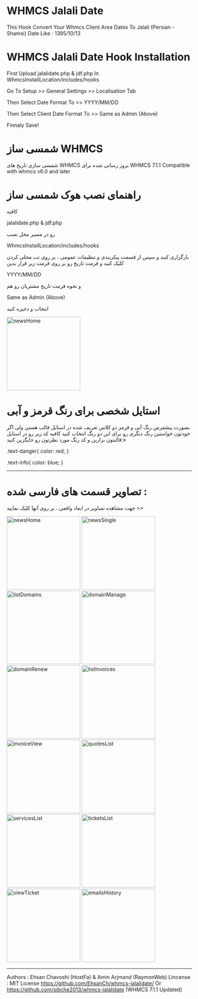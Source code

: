 # WHMCS Jalali Date
This Hook Convert Your Whmcs Client Area Dates To Jalali (Persian - Shamsi) Date Like : 1395/10/13

# WHMCS Jalali Date Hook Installation
First Upload jalalidate.php & jdf.php In WhmcsInstallLocation/includes/hooks

Go To Setup >> General Settings >> Localisation Tab 

Then Select Date Format To >> YYYY/MM/DD

Then Select Client Date Format To >> Same as Admin (Above)

Finnaly Save!

# شمسی ساز WHMCS
شمسی سازی تاریخ های WHMCS
بروز رسانی شده برای WHMCS 7.1.1
Compatible with whmcs v6.0 and later

# راهنمای نصب هوک شمسی ساز
کافیه

jalalidate.php & jdf.php

رو در مسیر محل نصب

WhmcsInstallLocation/includes/hooks

بارگزاری کنید و سپس از قسمت پیکربندی و تنظیمات عمومی ، بر روی تب محلی کردن کلیک کنید و فرمت تاریخ رو بر روی فرمت زیر قرار بدین

YYYY/MM/DD

و نحوه فرمت تاریخ مشتریان رو هم

Same as Admin (Above)

انتخاب و ذخیره کنید


<img alt="newsHome" src="https://demo.aminarjmand.com/coding/whmcs/img/12-JalaliDateHookInstallation.png" height="200" width="200">

# استایل شخصی برای رنگ قرمز و آبی
بصورت پیشفرض رنگ آبی و قرمز دو کلاس تعریف شده در استایل قالب هستن ولی اگر خودتون خواستین رنگ دیگری رو برای این دو رنگ انتخاب کنید کافیه کد زیر رو در استایل قالبتون بزارین و کد رنگ مورد نظرتون رو جایگزین کنید:»

.text-danger{
    color: red;
}

.text-info{
    color: blue;
}


---------------------
# تصاویر قسمت های فارسی شده :
جهت مشاهده تصاویر در ابعاد واقعی ، بر روی آنها کلیک نمایید >>

<img alt="newsHome" src="https://demo.aminarjmand.com/coding/whmcs/img/1-newsHome.png" height="200" width="200">
<img alt="newsSingle" src="https://demo.aminarjmand.com/coding/whmcs/img/2-newsSingle.png" height="200" width="200">
<img alt="listDomains" src="https://demo.aminarjmand.com/coding/whmcs/img/3-listDomains.png" height="200" width="200">
<img alt="domainManage" src="https://demo.aminarjmand.com/coding/whmcs/img/4-domainManage.png" height="200" width="200">
<img alt="domainRenew" src="https://demo.aminarjmand.com/coding/whmcs/img/5-domainRenew.png" height="200" width="200">
<img alt="listInvoices" src="https://demo.aminarjmand.com/coding/whmcs/img/6-listInvoices.png" height="200" width="200">
<img alt="invoiceView" src="https://demo.aminarjmand.com/coding/whmcs/img/7-invoiceView.png" height="200" width="200">
<img alt="quotesList" src="https://demo.aminarjmand.com/coding/whmcs/img/8-quotesList.png" height="200" width="200">
<img alt="servicesList" src="https://demo.aminarjmand.com/coding/whmcs/img/9-servicesList.png" height="200" width="200">
<img alt="ticketsList" src="https://demo.aminarjmand.com/coding/whmcs/img/10-ticketsList.png" height="200" width="200">
<img alt="viewTicket" src="https://demo.aminarjmand.com/coding/whmcs/img/11-viewTicket.png" height="200" width="200">
<img alt="emailsHistory" src="https://demo.aminarjmand.com/coding/whmcs/img/13-emailsHistory.png" height="200" width="200">

---------------------
Authors : Ehsan Chavoshi (HostFa) & Amin Arjmand (RaymonWeb)
Lincense : MIT License
https://github.com/EhsanCh/whmcs-jalalidate/ Or https://github.com/sibche2013/whmcs-jalalidate (WHMCS 7.1.1 Updated)
